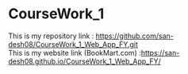 # CourseWork_1
This is my repository link : https://github.com/san-desh08/CourseWork_1_Web_App_FY.git   
This is my website link (BookMart.com) :https://san-desh08.github.io/CourseWork_1_Web_App_FY/

